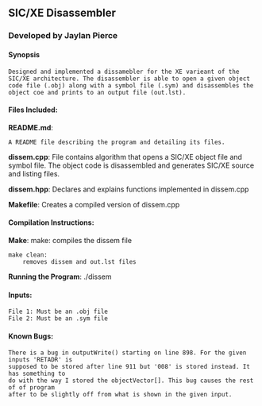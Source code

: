 <!-----------------------------------------------------------------
Name: Jaylan Pierce
 Project: SIC/XE Disassembler
--------------------------------------------------------------------->

## SIC/XE Disassembler
### Developed by Jaylan Pierce

#### Synopsis
    Designed and implemented a dissamebler for the XE varieant of the SIC/XE architecture. The disassembler is able to open a given object code file (.obj) along with a symbol file (.sym) and disassembles the object coe and prints to an output file (out.lst).

#### Files Included:
**README.md**:

    A README file describing the program and detailing its files.

**dissem.cpp**:
    File contains algorithm that opens a SIC/XE object file and symbol file. The object code is disassembled and generates SIC/XE source and listing files.

**dissem.hpp**:
    Declares and explains functions implemented in dissem.cpp

**Makefile**:
    Creates a compiled version of dissem.cpp

#### Compilation Instructions:
**Make**:
    make:
        compiles the dissem file

    make clean:
        removes dissem and out.lst files

**Running the Program**:
./dissem <file1> <file2>

#### Inputs:
    File 1: Must be an .obj file
    File 2: Must be an .sym file

#### Known Bugs:
    There is a bug in outputWrite() starting on line 898. For the given inputs 'RETADR' is
    supposed to be stored after line 911 but '008' is stored instead. It has something to
    do with the way I stored the objectVector[]. This bug causes the rest of of program
    after to be slightly off from what is shown in the given input.